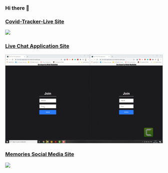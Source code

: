 ### Hi there 👋

### [Covid-Tracker-Live Site](https://covid-tracker-kh.netlify.app/)

![](https://github.com/Mehdi-KHALFALLAH/Mehdi-Khalfallah/blob/master/Covid%20tracker.gif)


### [Live Chat Application Site](https://live-chat-application-by-mehdi-kh.netlify.app/)

![](https://github.com/Mehdi-KHALFALLAH/Mehdi-Khalfallah/blob/master/social%20Chat%20application.gif)


### [Memories Social Media Site](https://memories-mehdi-kh.netlify.app/)

![](memories.gif)
